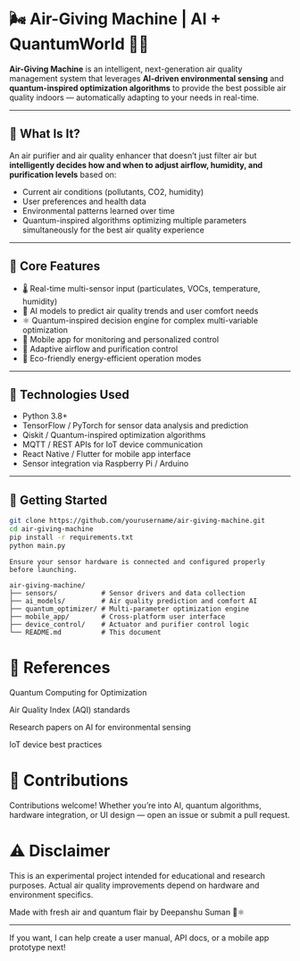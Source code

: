 # 🌬️ Air-Giving Machine | AI + QuantumWorld 🤖🌌

**Air-Giving Machine** is an intelligent, next-generation air quality management system that leverages **AI-driven environmental sensing** and **quantum-inspired optimization algorithms** to provide the best possible air quality indoors — automatically adapting to your needs in real-time.

---

## 💨 What Is It?

An air purifier and air quality enhancer that doesn’t just filter air but **intelligently decides how and when to adjust airflow, humidity, and purification levels** based on:

- Current air conditions (pollutants, CO2, humidity)
- User preferences and health data
- Environmental patterns learned over time
- Quantum-inspired algorithms optimizing multiple parameters simultaneously for the best air quality experience

---

## 🧠 Core Features

- 🌡️ Real-time multi-sensor input (particulates, VOCs, temperature, humidity)
- 🤖 AI models to predict air quality trends and user comfort needs
- ⚛️ Quantum-inspired decision engine for complex multi-variable optimization
- 📱 Mobile app for monitoring and personalized control
- 🔄 Adaptive airflow and purification control
- 🌿 Eco-friendly energy-efficient operation modes

---

## 🧰 Technologies Used

- Python 3.8+
- TensorFlow / PyTorch for sensor data analysis and prediction
- Qiskit / Quantum-inspired optimization algorithms
- MQTT / REST APIs for IoT device communication
- React Native / Flutter for mobile app interface
- Sensor integration via Raspberry Pi / Arduino

---

## 🚀 Getting Started

```bash
git clone https://github.com/yourusername/air-giving-machine.git
cd air-giving-machine
pip install -r requirements.txt
python main.py
```


```
Ensure your sensor hardware is connected and configured properly before launching.
```
```
air-giving-machine/
├── sensors/           # Sensor drivers and data collection
├── ai_models/         # Air quality prediction and comfort AI
├── quantum_optimizer/ # Multi-parameter optimization engine
├── mobile_app/        # Cross-platform user interface
├── device_control/    # Actuator and purifier control logic
└── README.md          # This document
```


# 📖 References
Quantum Computing for Optimization

Air Quality Index (AQI) standards

Research papers on AI for environmental sensing

IoT device best practices

# 🤝 Contributions
Contributions welcome! Whether you’re into AI, quantum algorithms, hardware integration, or UI design — open an issue or submit a pull request.

# ⚠️ Disclaimer
This is an experimental project intended for educational and research purposes. Actual air quality improvements depend on hardware and environment specifics.

Made with fresh air and quantum flair by Deepanshu Suman 🌿⚛️

---

If you want, I can help create a user manual, API docs, or a mobile app prototype next!
